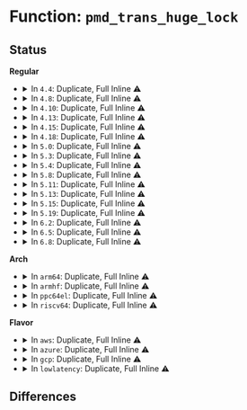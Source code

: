 # Function: <code>pmd_trans_huge_lock</code>

## Status
<b>Regular</b>
<ul>
<li>
<details>
<summary>In <code>4.4</code>: Duplicate, Full Inline ⚠️</summary>

**Collision:** Static Duplication

**Inline:** Full

**Transformation:** False

**Instances:**

```
In mm/mincore.c (ffffffff811c2737)
Location: include/linux/huge_mm.h:134
Inline: True
Inline callers:
  - mm/mincore.c:mincore_pte_range
```
```
In mm/memcontrol.c (ffffffff811faf91)
Location: include/linux/huge_mm.h:134
Inline: True
Inline callers:
  - mm/memcontrol.c:mem_cgroup_count_precharge_pte_range
  - mm/memcontrol.c:mem_cgroup_move_charge_pte_range
```
```
In fs/proc/task_mmu.c (ffffffff812782c6)
Location: include/linux/huge_mm.h:134
Inline: True
Inline callers:
  - fs/proc/task_mmu.c:pagemap_pmd_range
  - fs/proc/task_mmu.c:smaps_pte_range
  - fs/proc/task_mmu.c:gather_pte_stats
  - fs/proc/task_mmu.c:clear_refs_pte_range
```
</details>
</li>
<li>
<details>
<summary>In <code>4.8</code>: Duplicate, Full Inline ⚠️</summary>

**Collision:** Static Duplication

**Inline:** Full

**Transformation:** False

**Instances:**

```
In mm/mincore.c (ffffffff811de294)
Location: include/linux/huge_mm.h:125
Inline: True
Inline callers:
  - mm/mincore.c:mincore_pte_range
```
```
In mm/huge_memory.c (ffffffff8121822c)
Location: include/linux/huge_mm.h:125
Inline: True
Inline callers:
  - mm/huge_memory.c:madvise_free_huge_pmd
```
```
In mm/memcontrol.c (ffffffff81220f9f)
Location: include/linux/huge_mm.h:125
Inline: True
Inline callers:
  - mm/memcontrol.c:mem_cgroup_move_charge_pte_range
  - mm/memcontrol.c:mem_cgroup_count_precharge_pte_range
```
```
In fs/proc/task_mmu.c (ffffffff812a54f7)
Location: include/linux/huge_mm.h:125
Inline: True
Inline callers:
  - fs/proc/task_mmu.c:gather_pte_stats
  - fs/proc/task_mmu.c:pagemap_pmd_range
  - fs/proc/task_mmu.c:clear_refs_pte_range
```
</details>
</li>
<li>
<details>
<summary>In <code>4.10</code>: Duplicate, Full Inline ⚠️</summary>

**Collision:** Static Duplication

**Inline:** Full

**Transformation:** False

**Instances:**

```
In mm/mincore.c (ffffffff811ee0a4)
Location: include/linux/huge_mm.h:129
Inline: True
Inline callers:
  - mm/mincore.c:mincore_pte_range
```
```
In mm/huge_memory.c (ffffffff8122a7cc)
Location: include/linux/huge_mm.h:129
Inline: True
Inline callers:
  - mm/huge_memory.c:madvise_free_huge_pmd
```
```
In mm/memcontrol.c (ffffffff812336f3)
Location: include/linux/huge_mm.h:129
Inline: True
Inline callers:
  - mm/memcontrol.c:mem_cgroup_move_charge_pte_range
  - mm/memcontrol.c:mem_cgroup_count_precharge_pte_range
```
```
In fs/proc/task_mmu.c (ffffffff812bae47)
Location: include/linux/huge_mm.h:129
Inline: True
Inline callers:
  - fs/proc/task_mmu.c:gather_pte_stats
  - fs/proc/task_mmu.c:pagemap_pmd_range
  - fs/proc/task_mmu.c:clear_refs_pte_range
```
</details>
</li>
<li>
<details>
<summary>In <code>4.13</code>: Duplicate, Full Inline ⚠️</summary>

**Collision:** Static Duplication

**Inline:** Full

**Transformation:** False

**Instances:**

```
In mm/mincore.c (ffffffff811f90ab)
Location: include/linux/huge_mm.h:182
Inline: True
Inline callers:
  - mm/mincore.c:mincore_pte_range
```
```
In mm/huge_memory.c (ffffffff812363ec)
Location: include/linux/huge_mm.h:182
Inline: True
Inline callers:
  - mm/huge_memory.c:madvise_free_huge_pmd
```
```
In mm/memcontrol.c (ffffffff8123efb3)
Location: include/linux/huge_mm.h:182
Inline: True
Inline callers:
  - mm/memcontrol.c:mem_cgroup_move_charge_pte_range
  - mm/memcontrol.c:mem_cgroup_count_precharge_pte_range
```
```
In fs/proc/task_mmu.c (ffffffff812c7fc7)
Location: include/linux/huge_mm.h:182
Inline: True
Inline callers:
  - fs/proc/task_mmu.c:gather_pte_stats
  - fs/proc/task_mmu.c:pagemap_pmd_range
  - fs/proc/task_mmu.c:clear_refs_pte_range
```
</details>
</li>
<li>
<details>
<summary>In <code>4.15</code>: Duplicate, Full Inline ⚠️</summary>

**Collision:** Static Duplication

**Inline:** Full

**Transformation:** False

**Instances:**

```
In mm/mincore.c (ffffffff812113fa)
Location: include/linux/huge_mm.h:189
Inline: True
Inline callers:
  - mm/mincore.c:mincore_pte_range
```
```
In mm/mempolicy.c (ffffffff8123721f)
Location: include/linux/huge_mm.h:189
Inline: True
Inline callers:
  - mm/mempolicy.c:queue_pages_pte_range
```
```
In mm/huge_memory.c (ffffffff8125526c)
Location: include/linux/huge_mm.h:189
Inline: True
Inline callers:
  - mm/huge_memory.c:madvise_free_huge_pmd
```
```
In mm/memcontrol.c (ffffffff8125eb55)
Location: include/linux/huge_mm.h:189
Inline: True
Inline callers:
  - mm/memcontrol.c:mem_cgroup_move_charge_pte_range
  - mm/memcontrol.c:mem_cgroup_count_precharge_pte_range
```
```
In fs/proc/task_mmu.c (ffffffff812eb87b)
Location: include/linux/huge_mm.h:189
Inline: True
Inline callers:
  - fs/proc/task_mmu.c:gather_pte_stats
  - fs/proc/task_mmu.c:pagemap_pmd_range
  - fs/proc/task_mmu.c:clear_refs_pte_range
  - fs/proc/task_mmu.c:smaps_pte_range
```
</details>
</li>
<li>
<details>
<summary>In <code>4.18</code>: Duplicate, Full Inline ⚠️</summary>

**Collision:** Static Duplication

**Inline:** Full

**Transformation:** False

**Instances:**

```
In mm/mincore.c (ffffffff8123219e)
Location: include/linux/huge_mm.h:190
Inline: True
Inline callers:
  - mm/mincore.c:mincore_pte_range
```
```
In mm/mempolicy.c (ffffffff8125a762)
Location: include/linux/huge_mm.h:190
Inline: True
Inline callers:
  - mm/mempolicy.c:queue_pages_pte_range
```
```
In mm/huge_memory.c (ffffffff812790a5)
Location: include/linux/huge_mm.h:190
Inline: True
Inline callers:
  - mm/huge_memory.c:madvise_free_huge_pmd
```
```
In mm/memcontrol.c (ffffffff81282ec5)
Location: include/linux/huge_mm.h:190
Inline: True
Inline callers:
  - mm/memcontrol.c:mem_cgroup_move_charge_pte_range
  - mm/memcontrol.c:mem_cgroup_count_precharge_pte_range
```
```
In fs/proc/task_mmu.c (ffffffff81318d3a)
Location: include/linux/huge_mm.h:190
Inline: True
Inline callers:
  - fs/proc/task_mmu.c:gather_pte_stats
  - fs/proc/task_mmu.c:pagemap_pmd_range
  - fs/proc/task_mmu.c:clear_refs_pte_range
  - fs/proc/task_mmu.c:smaps_pte_range
```
</details>
</li>
<li>
<details>
<summary>In <code>5.0</code>: Duplicate, Full Inline ⚠️</summary>

**Collision:** Static Duplication

**Inline:** Full

**Transformation:** False

**Instances:**

```
In mm/mincore.c (ffffffff8124596e)
Location: include/linux/huge_mm.h:196
Inline: True
Inline callers:
  - mm/mincore.c:mincore_pte_range
```
```
In mm/mempolicy.c (ffffffff8126e5e2)
Location: include/linux/huge_mm.h:196
Inline: True
Inline callers:
  - mm/mempolicy.c:queue_pages_pte_range
```
```
In mm/huge_memory.c (ffffffff8128d755)
Location: include/linux/huge_mm.h:196
Inline: True
Inline callers:
  - mm/huge_memory.c:madvise_free_huge_pmd
```
```
In mm/memcontrol.c (ffffffff81298f15)
Location: include/linux/huge_mm.h:196
Inline: True
Inline callers:
  - mm/memcontrol.c:mem_cgroup_move_charge_pte_range
  - mm/memcontrol.c:mem_cgroup_count_precharge_pte_range
```
```
In fs/proc/task_mmu.c (ffffffff8132fdea)
Location: include/linux/huge_mm.h:196
Inline: True
Inline callers:
  - fs/proc/task_mmu.c:gather_pte_stats
  - fs/proc/task_mmu.c:pagemap_pmd_range
  - fs/proc/task_mmu.c:clear_refs_pte_range
  - fs/proc/task_mmu.c:smaps_pte_range
```
</details>
</li>
<li>
<details>
<summary>In <code>5.3</code>: Duplicate, Full Inline ⚠️</summary>

**Collision:** Static Duplication

**Inline:** Full

**Transformation:** False

**Instances:**

```
In mm/mincore.c (ffffffff81257aba)
Location: include/linux/huge_mm.h:211
Inline: True
Inline callers:
  - mm/mincore.c:mincore_pte_range
```
```
In mm/mempolicy.c (ffffffff81289c22)
Location: include/linux/huge_mm.h:211
Inline: True
Inline callers:
  - mm/mempolicy.c:queue_pages_pte_range
```
```
In mm/huge_memory.c (ffffffff812a80c5)
Location: include/linux/huge_mm.h:211
Inline: True
Inline callers:
  - mm/huge_memory.c:madvise_free_huge_pmd
```
```
In mm/memcontrol.c (ffffffff812b42f6)
Location: include/linux/huge_mm.h:211
Inline: True
Inline callers:
  - mm/memcontrol.c:mem_cgroup_move_charge_pte_range
  - mm/memcontrol.c:mem_cgroup_count_precharge_pte_range
```
```
In fs/proc/task_mmu.c (ffffffff81357c1a)
Location: include/linux/huge_mm.h:211
Inline: True
Inline callers:
  - fs/proc/task_mmu.c:gather_pte_stats
  - fs/proc/task_mmu.c:pagemap_pmd_range
  - fs/proc/task_mmu.c:clear_refs_pte_range
  - fs/proc/task_mmu.c:smaps_pte_range
```
</details>
</li>
<li>
<details>
<summary>In <code>5.4</code>: Duplicate, Full Inline ⚠️</summary>

**Collision:** Static Duplication

**Inline:** Full

**Transformation:** False

**Instances:**

```
In mm/mincore.c (ffffffff81265fca)
Location: include/linux/huge_mm.h:216
Inline: True
Inline callers:
  - mm/mincore.c:mincore_pte_range
```
```
In mm/madvise.c (ffffffff81284e2b)
Location: include/linux/huge_mm.h:216
Inline: True
Inline callers:
  - mm/madvise.c:madvise_cold_or_pageout_pte_range
```
```
In mm/mempolicy.c (ffffffff81299792)
Location: include/linux/huge_mm.h:216
Inline: True
Inline callers:
  - mm/mempolicy.c:queue_pages_pte_range
```
```
In mm/huge_memory.c (ffffffff812b95a5)
Location: include/linux/huge_mm.h:216
Inline: True
Inline callers:
  - mm/huge_memory.c:madvise_free_huge_pmd
```
```
In mm/memcontrol.c (ffffffff812c5c16)
Location: include/linux/huge_mm.h:216
Inline: True
Inline callers:
  - mm/memcontrol.c:mem_cgroup_move_charge_pte_range
  - mm/memcontrol.c:mem_cgroup_count_precharge_pte_range
```
```
In fs/proc/task_mmu.c (ffffffff8136fe4a)
Location: include/linux/huge_mm.h:216
Inline: True
Inline callers:
  - fs/proc/task_mmu.c:gather_pte_stats
  - fs/proc/task_mmu.c:pagemap_pmd_range
  - fs/proc/task_mmu.c:clear_refs_pte_range
  - fs/proc/task_mmu.c:smaps_pte_range
```
</details>
</li>
<li>
<details>
<summary>In <code>5.8</code>: Duplicate, Full Inline ⚠️</summary>

**Collision:** Static Duplication

**Inline:** Full

**Transformation:** False

**Instances:**

```
In mm/mincore.c (ffffffff8129631a)
Location: include/linux/huge_mm.h:252
Inline: True
Inline callers:
  - mm/mincore.c:mincore_pte_range
```
```
In mm/madvise.c (ffffffff812b700f)
Location: include/linux/huge_mm.h:252
Inline: True
Inline callers:
  - mm/madvise.c:madvise_cold_or_pageout_pte_range
```
```
In mm/mempolicy.c (ffffffff812cec82)
Location: include/linux/huge_mm.h:252
Inline: True
Inline callers:
  - mm/mempolicy.c:queue_pages_pte_range
```
```
In mm/huge_memory.c (ffffffff812ee105)
Location: include/linux/huge_mm.h:252
Inline: True
Inline callers:
  - mm/huge_memory.c:madvise_free_huge_pmd
```
```
In mm/memcontrol.c (ffffffff812fb906)
Location: include/linux/huge_mm.h:252
Inline: True
Inline callers:
  - mm/memcontrol.c:mem_cgroup_move_charge_pte_range
  - mm/memcontrol.c:mem_cgroup_count_precharge_pte_range
```
```
In fs/proc/task_mmu.c (ffffffff813b7e7a)
Location: include/linux/huge_mm.h:252
Inline: True
Inline callers:
  - fs/proc/task_mmu.c:gather_pte_stats
  - fs/proc/task_mmu.c:pagemap_pmd_range
  - fs/proc/task_mmu.c:clear_refs_pte_range
  - fs/proc/task_mmu.c:smaps_pte_range
```
</details>
</li>
<li>
<details>
<summary>In <code>5.11</code>: Duplicate, Full Inline ⚠️</summary>

**Collision:** Static Duplication

**Inline:** Full

**Transformation:** False

**Instances:**

```
In mm/mincore.c (ffffffff812a1287)
Location: include/linux/huge_mm.h:231
Inline: True
Inline callers:
  - mm/mincore.c:mincore_pte_range
```
```
In mm/madvise.c (ffffffff812c1f4f)
Location: include/linux/huge_mm.h:231
Inline: True
Inline callers:
  - mm/madvise.c:madvise_cold_or_pageout_pte_range
```
```
In mm/mempolicy.c (ffffffff812da5c2)
Location: include/linux/huge_mm.h:231
Inline: True
Inline callers:
  - mm/mempolicy.c:queue_pages_pte_range
```
```
In mm/huge_memory.c (ffffffff812f9788)
Location: include/linux/huge_mm.h:231
Inline: True
Inline callers:
  - mm/huge_memory.c:madvise_free_huge_pmd
```
```
In mm/memcontrol.c (ffffffff81307556)
Location: include/linux/huge_mm.h:231
Inline: True
Inline callers:
  - mm/memcontrol.c:mem_cgroup_move_charge_pte_range
  - mm/memcontrol.c:mem_cgroup_count_precharge_pte_range
```
```
In fs/proc/task_mmu.c (ffffffff813c9d3a)
Location: include/linux/huge_mm.h:231
Inline: True
Inline callers:
  - fs/proc/task_mmu.c:gather_pte_stats
  - fs/proc/task_mmu.c:pagemap_pmd_range
  - fs/proc/task_mmu.c:clear_refs_pte_range
  - fs/proc/task_mmu.c:smaps_pte_range
```
</details>
</li>
<li>
<details>
<summary>In <code>5.13</code>: Duplicate, Full Inline ⚠️</summary>

**Collision:** Static Duplication

**Inline:** Full

**Transformation:** False

**Instances:**

```
In mm/mincore.c (ffffffff812a6a88)
Location: include/linux/huge_mm.h:236
Inline: True
Inline callers:
  - mm/mincore.c:mincore_pte_range
```
```
In mm/madvise.c (ffffffff812c8e08)
Location: include/linux/huge_mm.h:236
Inline: True
Inline callers:
  - mm/madvise.c:madvise_cold_or_pageout_pte_range
```
```
In mm/mempolicy.c (ffffffff812e1e32)
Location: include/linux/huge_mm.h:236
Inline: True
Inline callers:
  - mm/mempolicy.c:queue_pages_pte_range
```
```
In mm/huge_memory.c (ffffffff812ffd58)
Location: include/linux/huge_mm.h:236
Inline: True
Inline callers:
  - mm/huge_memory.c:madvise_free_huge_pmd
```
```
In mm/memcontrol.c (ffffffff8130dcd6)
Location: include/linux/huge_mm.h:236
Inline: True
Inline callers:
  - mm/memcontrol.c:mem_cgroup_move_charge_pte_range
  - mm/memcontrol.c:mem_cgroup_count_precharge_pte_range
```
```
In fs/proc/task_mmu.c (ffffffff813d139a)
Location: include/linux/huge_mm.h:236
Inline: True
Inline callers:
  - fs/proc/task_mmu.c:gather_pte_stats
  - fs/proc/task_mmu.c:pagemap_pmd_range
  - fs/proc/task_mmu.c:clear_refs_pte_range
  - fs/proc/task_mmu.c:smaps_pte_range
```
</details>
</li>
<li>
<details>
<summary>In <code>5.15</code>: Duplicate, Full Inline ⚠️</summary>

**Collision:** Static Duplication

**Inline:** Full

**Transformation:** False

**Instances:**

```
In mm/mincore.c (ffffffff812e7f68)
Location: include/linux/huge_mm.h:236
Inline: True
Inline callers:
  - mm/mincore.c:mincore_pte_range
```
```
In mm/madvise.c (ffffffff8130de2d)
Location: include/linux/huge_mm.h:236
Inline: True
Inline callers:
  - mm/madvise.c:madvise_cold_or_pageout_pte_range
```
```
In mm/mempolicy.c (ffffffff81328f15)
Location: include/linux/huge_mm.h:236
Inline: True
Inline callers:
  - mm/mempolicy.c:queue_pages_pte_range
```
```
In mm/huge_memory.c (ffffffff813499a8)
Location: include/linux/huge_mm.h:236
Inline: True
Inline callers:
  - mm/huge_memory.c:madvise_free_huge_pmd
```
```
In mm/memcontrol.c (ffffffff81358b36)
Location: include/linux/huge_mm.h:236
Inline: True
Inline callers:
  - mm/memcontrol.c:mem_cgroup_move_charge_pte_range
  - mm/memcontrol.c:mem_cgroup_count_precharge_pte_range
```
```
In mm/memory-failure.c (ffffffff8135f30a)
Location: include/linux/huge_mm.h:236
Inline: True
Inline callers:
  - mm/memory-failure.c:hwpoison_pte_range
```
```
In fs/proc/task_mmu.c (ffffffff8142289a)
Location: include/linux/huge_mm.h:236
Inline: True
Inline callers:
  - fs/proc/task_mmu.c:gather_pte_stats
  - fs/proc/task_mmu.c:pagemap_pmd_range
  - fs/proc/task_mmu.c:clear_refs_pte_range
  - fs/proc/task_mmu.c:smaps_pte_range
```
</details>
</li>
<li>
<details>
<summary>In <code>5.19</code>: Duplicate, Full Inline ⚠️</summary>

**Collision:** Static Duplication

**Inline:** Full

**Transformation:** False

**Instances:**

```
In mm/mincore.c (ffffffff8134925b)
Location: include/linux/huge_mm.h:250
Inline: True
Inline callers:
  - mm/mincore.c:mincore_pte_range
```
```
In mm/mlock.c (ffffffff8134c542)
Location: include/linux/huge_mm.h:250
Inline: True
Inline callers:
  - mm/mlock.c:mlock_pte_range
```
```
In mm/madvise.c (ffffffff813771b8)
Location: include/linux/huge_mm.h:250
Inline: True
Inline callers:
  - mm/madvise.c:madvise_cold_or_pageout_pte_range
```
```
In mm/mempolicy.c (ffffffff81398175)
Location: include/linux/huge_mm.h:250
Inline: True
Inline callers:
  - mm/mempolicy.c:queue_pages_pte_range
```
```
In mm/huge_memory.c (ffffffff813c01b8)
Location: include/linux/huge_mm.h:250
Inline: True
Inline callers:
  - mm/huge_memory.c:madvise_free_huge_pmd
```
```
In mm/memcontrol.c (ffffffff813d2d3d)
Location: include/linux/huge_mm.h:250
Inline: True
Inline callers:
  - mm/memcontrol.c:mem_cgroup_move_charge_pte_range
  - mm/memcontrol.c:mem_cgroup_count_precharge_pte_range
```
```
In mm/memory-failure.c (ffffffff813d999a)
Location: include/linux/huge_mm.h:250
Inline: True
Inline callers:
  - mm/memory-failure.c:hwpoison_pte_range
```
```
In fs/proc/task_mmu.c (ffffffff814999aa)
Location: include/linux/huge_mm.h:250
Inline: True
Inline callers:
  - fs/proc/task_mmu.c:gather_pte_stats
  - fs/proc/task_mmu.c:pagemap_pmd_range
  - fs/proc/task_mmu.c:clear_refs_pte_range
  - fs/proc/task_mmu.c:smaps_pte_range
```
</details>
</li>
<li>
<details>
<summary>In <code>6.2</code>: Duplicate, Full Inline ⚠️</summary>

**Collision:** Static Duplication

**Inline:** Full

**Transformation:** False

**Instances:**

```
In mm/mincore.c (ffffffff813c162e)
Location: include/linux/huge_mm.h:235
Inline: True
Inline callers:
  - mm/mincore.c:mincore_pte_range
```
```
In mm/mlock.c (ffffffff813c50e2)
Location: include/linux/huge_mm.h:235
Inline: True
Inline callers:
  - mm/mlock.c:mlock_pte_range
```
```
In mm/madvise.c (ffffffff813f47c9)
Location: include/linux/huge_mm.h:235
Inline: True
Inline callers:
  - mm/madvise.c:madvise_cold_or_pageout_pte_range
```
```
In mm/mempolicy.c (ffffffff81417ef5)
Location: include/linux/huge_mm.h:235
Inline: True
Inline callers:
  - mm/mempolicy.c:queue_pages_pte_range
```
```
In mm/huge_memory.c (ffffffff814424ae)
Location: include/linux/huge_mm.h:235
Inline: True
Inline callers:
  - mm/huge_memory.c:madvise_free_huge_pmd
```
```
In mm/memcontrol.c (ffffffff8145852e)
Location: include/linux/huge_mm.h:235
Inline: True
Inline callers:
  - mm/memcontrol.c:mem_cgroup_move_charge_pte_range
  - mm/memcontrol.c:mem_cgroup_count_precharge_pte_range
```
```
In mm/memory-failure.c (ffffffff8145fd3a)
Location: include/linux/huge_mm.h:235
Inline: True
Inline callers:
  - mm/memory-failure.c:hwpoison_pte_range
```
```
In fs/proc/task_mmu.c (ffffffff8152dbda)
Location: include/linux/huge_mm.h:235
Inline: True
Inline callers:
  - fs/proc/task_mmu.c:gather_pte_stats
  - fs/proc/task_mmu.c:pagemap_pmd_range
  - fs/proc/task_mmu.c:clear_refs_pte_range
  - fs/proc/task_mmu.c:smaps_pte_range
```
</details>
</li>
<li>
<details>
<summary>In <code>6.5</code>: Duplicate, Full Inline ⚠️</summary>

**Collision:** Static Duplication

**Inline:** Full

**Transformation:** False

**Instances:**

```
In mm/mincore.c (ffffffff813f65d6)
Location: include/linux/huge_mm.h:197
Inline: True
Inline callers:
  - mm/mincore.c:mincore_pte_range
```
```
In mm/mlock.c (ffffffff813f9550)
Location: include/linux/huge_mm.h:197
Inline: True
Inline callers:
  - mm/mlock.c:mlock_pte_range
```
```
In mm/madvise.c (ffffffff81427d93)
Location: include/linux/huge_mm.h:197
Inline: True
Inline callers:
  - mm/madvise.c:madvise_cold_or_pageout_pte_range
```
```
In mm/mempolicy.c (ffffffff8144b54c)
Location: include/linux/huge_mm.h:197
Inline: True
Inline callers:
  - mm/mempolicy.c:queue_folios_pte_range
```
```
In mm/huge_memory.c (ffffffff81477ca8)
Location: include/linux/huge_mm.h:197
Inline: True
Inline callers:
  - mm/huge_memory.c:madvise_free_huge_pmd
```
```
In mm/memcontrol.c (ffffffff8148e276)
Location: include/linux/huge_mm.h:197
Inline: True
Inline callers:
  - mm/memcontrol.c:mem_cgroup_move_charge_pte_range
  - mm/memcontrol.c:mem_cgroup_count_precharge_pte_range
```
```
In mm/memory-failure.c (ffffffff81495524)
Location: include/linux/huge_mm.h:197
Inline: True
Inline callers:
  - mm/memory-failure.c:hwpoison_pte_range
```
```
In fs/proc/task_mmu.c (ffffffff81566026)
Location: include/linux/huge_mm.h:197
Inline: True
Inline callers:
  - fs/proc/task_mmu.c:gather_pte_stats
  - fs/proc/task_mmu.c:pagemap_pmd_range
  - fs/proc/task_mmu.c:clear_refs_pte_range
  - fs/proc/task_mmu.c:smaps_pte_range
```
</details>
</li>
<li>
<details>
<summary>In <code>6.8</code>: Duplicate, Full Inline ⚠️</summary>

**Collision:** Static Duplication

**Inline:** Full

**Transformation:** False

**Instances:**

```
In mm/mincore.c (ffffffff81422286)
Location: include/linux/huge_mm.h:318
Inline: True
Inline callers:
  - mm/mincore.c:mincore_pte_range
```
```
In mm/mlock.c (ffffffff814250f2)
Location: include/linux/huge_mm.h:318
Inline: True
Inline callers:
  - mm/mlock.c:mlock_pte_range
```
```
In mm/madvise.c (ffffffff81461976)
Location: include/linux/huge_mm.h:318
Inline: True
Inline callers:
  - mm/madvise.c:madvise_cold_or_pageout_pte_range
```
```
In mm/mempolicy.c (ffffffff81484f2e)
Location: include/linux/huge_mm.h:318
Inline: True
Inline callers:
  - mm/mempolicy.c:queue_folios_pte_range
```
```
In mm/huge_memory.c (ffffffff814a7423)
Location: include/linux/huge_mm.h:318
Inline: True
Inline callers:
  - mm/huge_memory.c:madvise_free_huge_pmd
```
```
In mm/memcontrol.c (ffffffff814bdae6)
Location: include/linux/huge_mm.h:318
Inline: True
Inline callers:
  - mm/memcontrol.c:mem_cgroup_move_charge_pte_range
  - mm/memcontrol.c:mem_cgroup_count_precharge_pte_range
```
```
In mm/memory-failure.c (ffffffff814c4d04)
Location: include/linux/huge_mm.h:318
Inline: True
Inline callers:
  - mm/memory-failure.c:hwpoison_pte_range
```
```
In mm/userfaultfd.c (ffffffff814d3225)
Location: include/linux/huge_mm.h:318
Inline: True
Inline callers:
  - mm/userfaultfd.c:move_pages
```
```
In fs/proc/task_mmu.c (ffffffff8159e016)
Location: include/linux/huge_mm.h:318
Inline: True
Inline callers:
  - fs/proc/task_mmu.c:gather_pte_stats
  - fs/proc/task_mmu.c:pagemap_pmd_range
  - fs/proc/task_mmu.c:clear_refs_pte_range
  - fs/proc/task_mmu.c:smaps_pte_range
```
</details>
</li>
</ul>
<b>Arch</b>
<ul>
<li>
<details>
<summary>In <code>arm64</code>: Duplicate, Full Inline ⚠️</summary>

**Collision:** Static Duplication

**Inline:** Full

**Transformation:** False

**Instances:**

```
In mm/mincore.c (ffff8000102fcf44)
Location: include/linux/huge_mm.h:216
Inline: True
Inline callers:
  - mm/mincore.c:mincore_pte_range
```
```
In mm/madvise.c (ffff80001031f18c)
Location: include/linux/huge_mm.h:216
Inline: True
Inline callers:
  - mm/madvise.c:madvise_cold_or_pageout_pte_range
```
```
In mm/mempolicy.c (ffff800010338544)
Location: include/linux/huge_mm.h:216
Inline: True
Inline callers:
  - mm/mempolicy.c:queue_pages_pte_range
```
```
In mm/huge_memory.c (ffff800010359e08)
Location: include/linux/huge_mm.h:216
Inline: True
Inline callers:
  - mm/huge_memory.c:madvise_free_huge_pmd
```
```
In mm/memcontrol.c (ffff800010368a08)
Location: include/linux/huge_mm.h:216
Inline: True
Inline callers:
  - mm/memcontrol.c:mem_cgroup_move_charge_pte_range
  - mm/memcontrol.c:mem_cgroup_count_precharge_pte_range
```
```
In fs/proc/task_mmu.c (ffff800010439b54)
Location: include/linux/huge_mm.h:216
Inline: True
Inline callers:
  - fs/proc/task_mmu.c:gather_pte_stats
  - fs/proc/task_mmu.c:pagemap_pmd_range
  - fs/proc/task_mmu.c:clear_refs_pte_range
  - fs/proc/task_mmu.c:smaps_pte_range
```
</details>
</li>
<li>
<details>
<summary>In <code>armhf</code>: Duplicate, Full Inline ⚠️</summary>

**Collision:** Static Duplication

**Inline:** Full

**Transformation:** False

**Instances:**

```
In mm/mincore.c (0)
Location: include/linux/huge_mm.h:360
Inline: True
```
```
In mm/memcontrol.c (0)
Location: include/linux/huge_mm.h:360
Inline: True
```
```
In fs/proc/task_mmu.c (0)
Location: include/linux/huge_mm.h:360
Inline: True
```
</details>
</li>
<li>
<details>
<summary>In <code>ppc64el</code>: Duplicate, Full Inline ⚠️</summary>

**Collision:** Static Duplication

**Inline:** Full

**Transformation:** False

**Instances:**

```
In mm/mincore.c (c0000000003c8384)
Location: include/linux/huge_mm.h:216
Inline: True
Inline callers:
  - mm/mincore.c:mincore_pte_range
```
```
In mm/madvise.c (c0000000003f3ca4)
Location: include/linux/huge_mm.h:216
Inline: True
Inline callers:
  - mm/madvise.c:madvise_cold_or_pageout_pte_range
```
```
In mm/mempolicy.c (c000000000413090)
Location: include/linux/huge_mm.h:216
Inline: True
Inline callers:
  - mm/mempolicy.c:queue_pages_pte_range
```
```
In mm/huge_memory.c (c00000000044360c)
Location: include/linux/huge_mm.h:216
Inline: True
Inline callers:
  - mm/huge_memory.c:madvise_free_huge_pmd
```
```
In mm/memcontrol.c (c000000000456a60)
Location: include/linux/huge_mm.h:216
Inline: True
Inline callers:
  - mm/memcontrol.c:mem_cgroup_move_charge_pte_range
  - mm/memcontrol.c:mem_cgroup_count_precharge_pte_range
```
```
In fs/proc/task_mmu.c (c00000000054d408)
Location: include/linux/huge_mm.h:216
Inline: True
Inline callers:
  - fs/proc/task_mmu.c:gather_pte_stats
  - fs/proc/task_mmu.c:pagemap_pmd_range
  - fs/proc/task_mmu.c:clear_refs_pte_range
  - fs/proc/task_mmu.c:smaps_pte_range
```
</details>
</li>
<li>
<details>
<summary>In <code>riscv64</code>: Duplicate, Full Inline ⚠️</summary>

**Collision:** Static Duplication

**Inline:** Full

**Transformation:** False

**Instances:**

```
In mm/mincore.c (0)
Location: include/linux/huge_mm.h:360
Inline: True
```
```
In mm/memcontrol.c (0)
Location: include/linux/huge_mm.h:360
Inline: True
```
```
In fs/proc/task_mmu.c (0)
Location: include/linux/huge_mm.h:360
Inline: True
```
</details>
</li>
</ul>
<b>Flavor</b>
<ul>
<li>
<details>
<summary>In <code>aws</code>: Duplicate, Full Inline ⚠️</summary>

**Collision:** Static Duplication

**Inline:** Full

**Transformation:** False

**Instances:**

```
In mm/mincore.c (ffffffff8125e61a)
Location: include/linux/huge_mm.h:216
Inline: True
Inline callers:
  - mm/mincore.c:mincore_pte_range
```
```
In mm/madvise.c (ffffffff8127d47b)
Location: include/linux/huge_mm.h:216
Inline: True
Inline callers:
  - mm/madvise.c:madvise_cold_or_pageout_pte_range
```
```
In mm/mempolicy.c (ffffffff81291d72)
Location: include/linux/huge_mm.h:216
Inline: True
Inline callers:
  - mm/mempolicy.c:queue_pages_pte_range
```
```
In mm/huge_memory.c (ffffffff812b1b85)
Location: include/linux/huge_mm.h:216
Inline: True
Inline callers:
  - mm/huge_memory.c:madvise_free_huge_pmd
```
```
In mm/memcontrol.c (ffffffff812be1f6)
Location: include/linux/huge_mm.h:216
Inline: True
Inline callers:
  - mm/memcontrol.c:mem_cgroup_move_charge_pte_range
  - mm/memcontrol.c:mem_cgroup_count_precharge_pte_range
```
```
In fs/proc/task_mmu.c (ffffffff8136842a)
Location: include/linux/huge_mm.h:216
Inline: True
Inline callers:
  - fs/proc/task_mmu.c:gather_pte_stats
  - fs/proc/task_mmu.c:pagemap_pmd_range
  - fs/proc/task_mmu.c:clear_refs_pte_range
  - fs/proc/task_mmu.c:smaps_pte_range
```
</details>
</li>
<li>
<details>
<summary>In <code>azure</code>: Duplicate, Full Inline ⚠️</summary>

**Collision:** Static Duplication

**Inline:** Full

**Transformation:** False

**Instances:**

```
In mm/mincore.c (ffffffff81250aaa)
Location: include/linux/huge_mm.h:216
Inline: True
Inline callers:
  - mm/mincore.c:mincore_pte_range
```
```
In mm/madvise.c (ffffffff8126f2e3)
Location: include/linux/huge_mm.h:216
Inline: True
Inline callers:
  - mm/madvise.c:madvise_cold_or_pageout_pte_range
```
```
In mm/mempolicy.c (ffffffff812839df)
Location: include/linux/huge_mm.h:216
Inline: True
Inline callers:
  - mm/mempolicy.c:queue_pages_pte_range
```
```
In mm/huge_memory.c (ffffffff812a2f55)
Location: include/linux/huge_mm.h:216
Inline: True
Inline callers:
  - mm/huge_memory.c:madvise_free_huge_pmd
```
```
In mm/memcontrol.c (ffffffff812af319)
Location: include/linux/huge_mm.h:216
Inline: True
Inline callers:
  - mm/memcontrol.c:mem_cgroup_move_charge_pte_range
  - mm/memcontrol.c:mem_cgroup_count_precharge_pte_range
```
```
In fs/proc/task_mmu.c (ffffffff8135976a)
Location: include/linux/huge_mm.h:216
Inline: True
Inline callers:
  - fs/proc/task_mmu.c:gather_pte_stats
  - fs/proc/task_mmu.c:pagemap_pmd_range
  - fs/proc/task_mmu.c:clear_refs_pte_range
  - fs/proc/task_mmu.c:smaps_pte_range
```
</details>
</li>
<li>
<details>
<summary>In <code>gcp</code>: Duplicate, Full Inline ⚠️</summary>

**Collision:** Static Duplication

**Inline:** Full

**Transformation:** False

**Instances:**

```
In mm/mincore.c (ffffffff8125c3ba)
Location: include/linux/huge_mm.h:216
Inline: True
Inline callers:
  - mm/mincore.c:mincore_pte_range
```
```
In mm/madvise.c (ffffffff8127b21b)
Location: include/linux/huge_mm.h:216
Inline: True
Inline callers:
  - mm/madvise.c:madvise_cold_or_pageout_pte_range
```
```
In mm/mempolicy.c (ffffffff8128fb82)
Location: include/linux/huge_mm.h:216
Inline: True
Inline callers:
  - mm/mempolicy.c:queue_pages_pte_range
```
```
In mm/huge_memory.c (ffffffff812af995)
Location: include/linux/huge_mm.h:216
Inline: True
Inline callers:
  - mm/huge_memory.c:madvise_free_huge_pmd
```
```
In mm/memcontrol.c (ffffffff812bc006)
Location: include/linux/huge_mm.h:216
Inline: True
Inline callers:
  - mm/memcontrol.c:mem_cgroup_move_charge_pte_range
  - mm/memcontrol.c:mem_cgroup_count_precharge_pte_range
```
```
In fs/proc/task_mmu.c (ffffffff81365efa)
Location: include/linux/huge_mm.h:216
Inline: True
Inline callers:
  - fs/proc/task_mmu.c:gather_pte_stats
  - fs/proc/task_mmu.c:pagemap_pmd_range
  - fs/proc/task_mmu.c:clear_refs_pte_range
  - fs/proc/task_mmu.c:smaps_pte_range
```
</details>
</li>
<li>
<details>
<summary>In <code>lowlatency</code>: Duplicate, Full Inline ⚠️</summary>

**Collision:** Static Duplication

**Inline:** Full

**Transformation:** False

**Instances:**

```
In mm/mincore.c (ffffffff8126bdaa)
Location: include/linux/huge_mm.h:216
Inline: True
Inline callers:
  - mm/mincore.c:mincore_pte_range
```
```
In mm/madvise.c (ffffffff8128adeb)
Location: include/linux/huge_mm.h:216
Inline: True
Inline callers:
  - mm/madvise.c:madvise_cold_or_pageout_pte_range
```
```
In mm/mempolicy.c (ffffffff8129f012)
Location: include/linux/huge_mm.h:216
Inline: True
Inline callers:
  - mm/mempolicy.c:queue_pages_pte_range
```
```
In mm/huge_memory.c (ffffffff812bfcd5)
Location: include/linux/huge_mm.h:216
Inline: True
Inline callers:
  - mm/huge_memory.c:madvise_free_huge_pmd
```
```
In mm/memcontrol.c (ffffffff812cc7d6)
Location: include/linux/huge_mm.h:216
Inline: True
Inline callers:
  - mm/memcontrol.c:mem_cgroup_move_charge_pte_range
  - mm/memcontrol.c:mem_cgroup_count_precharge_pte_range
```
```
In fs/proc/task_mmu.c (ffffffff81379aea)
Location: include/linux/huge_mm.h:216
Inline: True
Inline callers:
  - fs/proc/task_mmu.c:gather_pte_stats
  - fs/proc/task_mmu.c:pagemap_pmd_range
  - fs/proc/task_mmu.c:clear_refs_pte_range
```
</details>
</li>
</ul>

## Differences
